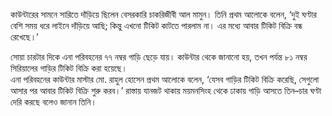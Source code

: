 কাউন্টারের সামনে সারিতে দাঁড়িয়ে ছিলেন বেসরকারি চাকরিজীবী আল মামুন। তিনি প্রথম আলোকে বলেন, ‘দুই ঘণ্টার বেশি সময় ধরে লাইনে দাঁড়িয়ে আছি; কিন্তু এখনো টিকিট কাটতে পারলাম না। এর মধ্যে আবার টিকিট বিক্রি বন্ধ রেখেছে।’

সোয়া চারটার দিকে এনা পরিবহনের ৭৭ নম্বর গাড়ি ছেড়ে যায়। কাউন্টার থেকে জানানো হয়, তখন পর্যন্ত ৮১ নম্বর সিরিয়ালের গাড়ির টিকিট বিক্রি করা হয়েছে।  
এনা পরিবহনের কাউন্টার মাস্টার মো. রাহুল হোসেন প্রথম আলোকে বলেন, ‘যেসব গাড়ির টিকিট বিক্রি করেছি, সেগুলো আসার পর আবার টিকিট বিক্রি শুরু করব।’ রাস্তায় যানজট থাকায় ময়মনসিংহ থেকে ঢাকায় গাড়ি আসতে তিন–চার ঘণ্টা দেরি করছে বলেও জানান তিনি।
